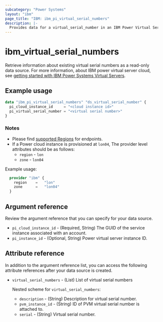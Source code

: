 ```yaml
---
subcategory: "Power Systems"
layout: "ibm"
page_title: "IBM: ibm_pi_virtual_serial_numbers"
description: |-
  Provides data for a virtual_serial_number in an IBM Power Virtual Server cloud.
---
```


# ibm_virtual_serial_numbers

Retrieve information about existing virtual serial numbers as a read-only data source. For more information, about IBM power virtual server cloud, see [getting started with IBM Power Systems Virtual Servers](https://cloud.ibm.com/docs/power-iaas?topic=power-iaas-getting-started).

## Example usage

```terraform
data "ibm_pi_virtual_serial_numbers" "ds_virtual_serial_number" {
  pi_cloud_instance_id     = "<cloud instance id>"
  pi_virtual_serial_number = "<virtual serial number>"
}
```

### Notes

- Please find [supported Regions](https://cloud.ibm.com/apidocs/power-cloud#endpoint) for endpoints.
- If a Power cloud instance is provisioned at `lon04`, The provider level attributes should be as follows:
  - `region` - `lon`
  - `zone` - `lon04`

Example usage:
  ```terraform
    provider "ibm" {
      region    =   "lon"
      zone      =   "lon04"
    }
  ```
  
## Argument reference

Review the argument reference that you can specify for your data source. 

- `pi_cloud_instance_id` - (Required, String) The GUID of the service instance associated with an account. 
- `pi_instance_id` - (Optional, String) Power virtual server instance ID.

## Attribute reference

In addition to the argument reference list, you can access the following attribute references after your data source is created.

- `virtual_serial_numbers` - (List) List of virtual serial numbers

  Nested scheme for `virtual_serial_numbers`:
    - `description` - (String) Description for virtual serial number.
    - `pvm_instance_id` - (String) ID of PVM virtual serial number is attached to.
    - `serial` - (String) Virtual serial number.
